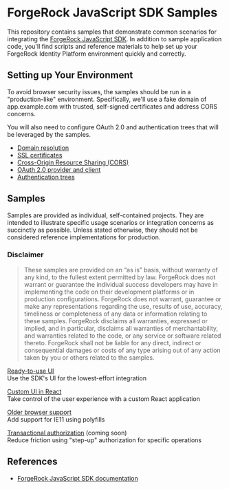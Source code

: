 # ForgeRock JavaScript SDK Samples

This repository contains samples that demonstrate common scenarios for integrating the [ForgeRock JavaScript SDK](https://github.com/ForgeRock/forgerock-javascript-sdk). In addition to sample application code, you'll find scripts and reference materials to help set up your ForgeRock Identity Platform environment quickly and correctly.

## Setting up Your Environment

To avoid browser security issues, the samples should be run in a "production-like" environment. Specifically, we'll use a fake domain of app.example.com with trusted, self-signed certificates and address CORS concerns.

You will also need to configure OAuth 2.0 and authentication trees that will be leveraged by the samples.

- [Domain resolution](setup/dns.md)
- [SSL certificates](setup/certs.md)
- [Cross-Origin Resource Sharing (CORS)](setup/cors.md)
- [OAuth 2.0 provider and client](setup/oauth.md)
- [Authentication trees](setup/auth-trees.md)

## Samples

Samples are provided as individual, self-contained projects.  They are intended to illustrate specific usage scenarios or integration concerns as succinctly as possible. Unless stated otherwise, they should not be considered reference implementations for production.

### Disclaimer

>These samples are provided on an “as is” basis, without warranty of any kind, to the fullest extent
permitted by law. ForgeRock does not warrant or guarantee the individual success developers
may have in implementing the code on their development platforms or in
production configurations. ForgeRock does not warrant, guarantee or make any representations
regarding the use, results of use, accuracy, timeliness or completeness of any data or
information relating to these samples. ForgeRock disclaims all warranties, expressed or implied, and
in particular, disclaims all warranties of merchantability, and warranties related to the code, or any
service or software related thereto. ForgeRock shall not be liable for any direct, indirect or
consequential damages or costs of any type arising out of any action taken by you or others related
to the samples.

[Ready-to-use UI](samples/ready-to-use-ui/README.md)  
Use the SDK's UI for the lowest-effort integration

[Custom UI in React](samples/custom-ui-react/README.md)  
Take control of the user experience with a custom React application

[Older browser support](samples/polyfills/README.md)  
Add support for IE11 using polyfills

[Transactional authorization](samples/trans-auth/README.md) (coming soon)  
Reduce friction using "step-up" authorization for specific operations

## References

- [ForgeRock JavaScript SDK documentation](https://sdks.forgerock.com/javascript/index/)